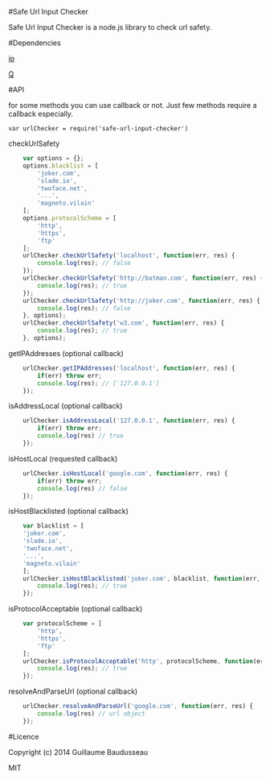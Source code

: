 #Safe Url Input Checker

Safe Url Input Checker is a node.js library to check url safety.

#Dependencies

[ip](https://github.com/indutny/node-ip) 

[Q](https://github.com/kriskowal/q)

#API

for some methods you can use callback or not. Just few methods require a callback especially.

	var urlChecker = require('safe-url-input-checker')

checkUrlSafety

````javascript
	var options = {};
	options.blacklist = [
		'joker.com',
		'slade.io',
		'twoface.net',
		'...',
		'magneto.vilain'
	];
	options.protocolScheme = [
		'http',
		'https',
		'ftp'
	];
	urlChecker.checkUrlSafety('localhost', function(err, res) {
		console.log(res); // false
	});
	urlChecker.checkUrlSafety('http://batman.com', function(err, res) {
		console.log(res); // true
	});
	urlChecker.checkUrlSafety('http://joker.com', function(err, res) {
		console.log(res); // false
	}, options);
	urlChecker.checkUrlSafety('w3.com', function(err, res) {
		console.log(res); // true
	}, options);
````

getIPAddresses (optional callback)
	
````javascript
	urlChecker.getIPAddresses('localhost', function(err, res) {
		if(err) throw err;
		console.log(res); // ['127.0.0.1']
	});
````

isAddressLocal (optional callback)

````javascript
	urlChecker.isAddressLocal('127.0.0.1', function(err, res) {
		if(err) throw err;
		console.log(res) // true
	});
````

isHostLocal (requested callback)

````javascript
	urlChecker.isHostLocal('google.com', function(err, res) {
		if(err) throw err;
		console.log(res) // false
	});
````

isHostBlacklisted (optional callback)

````javascript
	var blacklist = [
	'joker.com',
	'slade.io',
	'twoface.net',
	'...',
	'magneto.vilain'
	];
	urlChecker.isHostBlacklisted('joker.com', blacklist, function(err, res) {
		console.log(res); // true
	});
````

isProtocolAcceptable (optional callback)

````javascript
	var protocolScheme = [
		'http',
		'https',
		'ftp'
	];
	urlChecker.isProtocolAcceptable('http', protocolScheme, function(err, res) {
		console.log(res); // true
	});
````

resolveAndParseUrl (optional callback)

````javascript
	urlChecker.resolveAndParseUrl('google.com', function(err, res) {
		console.log(res) // url object
	});
````
#Licence

Copyright (c) 2014 Guillaume Baudusseau

MIT
